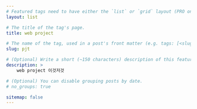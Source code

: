 ```yaml
---
# Featured tags need to have either the `list` or `grid` layout (PRO only).
layout: list

# The title of the tag's page.
title: web project

# The name of the tag, used in a post's front matter (e.g. tags: [<slug>]).
slug: pjt

# (Optional) Write a short (~150 characters) description of this featured tag.
description: >
    web project 이것저것

# (Optional) You can disable grouping posts by date.
# no_groups: true

sitemap: false
---
```

